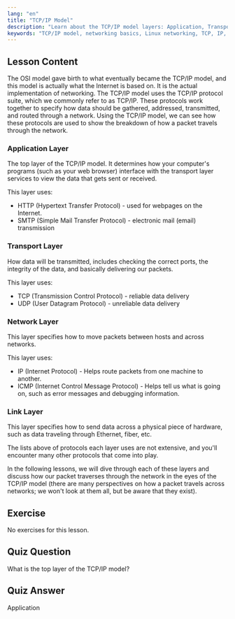 ```yaml
---
lang: "en"
title: "TCP/IP Model"
description: "Learn about the TCP/IP model layers: Application, Transport, Network, and Link. Understand how data travels across networks. Start your Linux networking journey!"
keywords: "TCP/IP model, networking basics, Linux networking, TCP, IP, beginner tutorial, network layers, guide"
---
```


## Lesson Content

The OSI model gave birth to what eventually became the TCP/IP model, and this model is actually what the Internet is based on. It is the actual implementation of networking. The TCP/IP model uses the TCP/IP protocol suite, which we commonly refer to as TCP/IP. These protocols work together to specify how data should be gathered, addressed, transmitted, and routed through a network. Using the TCP/IP model, we can see how these protocols are used to show the breakdown of how a packet travels through the network.

### Application Layer

The top layer of the TCP/IP model. It determines how your computer's programs (such as your web browser) interface with the transport layer services to view the data that gets sent or received.

This layer uses:

- HTTP (Hypertext Transfer Protocol) - used for webpages on the Internet.
- SMTP (Simple Mail Transfer Protocol) - electronic mail (email) transmission

### Transport Layer

How data will be transmitted, includes checking the correct ports, the integrity of the data, and basically delivering our packets.

This layer uses:

- TCP (Transmission Control Protocol) - reliable data delivery
- UDP (User Datagram Protocol) - unreliable data delivery

### Network Layer

This layer specifies how to move packets between hosts and across networks.

This layer uses:

- IP (Internet Protocol) - Helps route packets from one machine to another.
- ICMP (Internet Control Message Protocol) - Helps tell us what is going on, such as error messages and debugging information.

### Link Layer

This layer specifies how to send data across a physical piece of hardware, such as data traveling through Ethernet, fiber, etc.

The lists above of protocols each layer uses are not extensive, and you'll encounter many other protocols that come into play.

In the following lessons, we will dive through each of these layers and discuss how our packet traverses through the network in the eyes of the TCP/IP model (there are many perspectives on how a packet travels across networks; we won't look at them all, but be aware that they exist).

## Exercise

No exercises for this lesson.

## Quiz Question

What is the top layer of the TCP/IP model?

## Quiz Answer

Application
